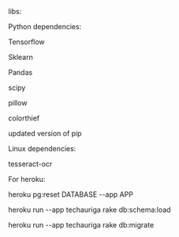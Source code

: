 libs:

Python dependencies:


Tensorflow

Sklearn

Pandas

scipy

pillow

colorthief

updated version of pip


Linux dependencies:


tesseract-ocr



For heroku:

heroku pg:reset DATABASE --app APP

heroku run --app techauriga rake db:schema:load

heroku run --app techauriga rake db:migrate


